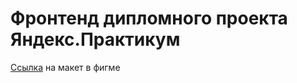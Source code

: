 # Фронтенд дипломного проекта Яндекс.Практикум

[Ссылка](https://www.figma.com/file/LEVyR4na101QmU7b9IbZgM/Diploma-(Copy)?node-id=891%3A3857&mode=dev) на макет в фигме